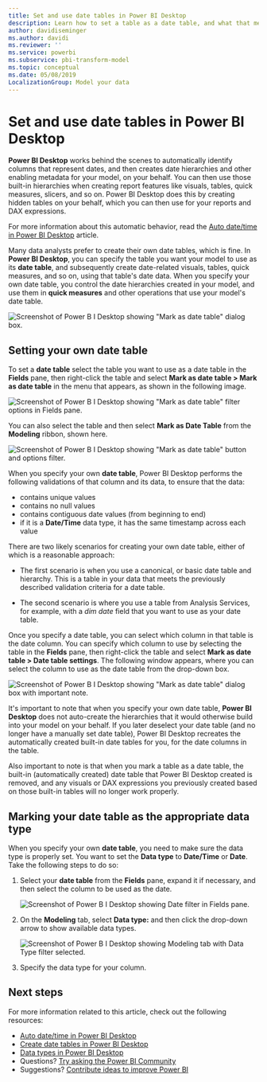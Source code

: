 ```yaml
---
title: Set and use date tables in Power BI Desktop
description: Learn how to set a table as a date table, and what that means, in Power BI Desktop
author: davidiseminger
ms.author: davidi
ms.reviewer: ''
ms.service: powerbi
ms.subservice: pbi-transform-model
ms.topic: conceptual
ms.date: 05/08/2019
LocalizationGroup: Model your data
---
```

# Set and use date tables in Power BI Desktop

**Power BI Desktop** works behind the scenes to automatically identify columns that represent dates, and then creates date hierarchies and other enabling metadata for your model, on your behalf. You can then use those built-in hierarchies when creating report features like visuals, tables, quick measures, slicers, and so on. Power BI Desktop does this by creating hidden tables on your behalf, which you can then use for your reports and DAX expressions.

For more information about this automatic behavior, read the [Auto date/time in Power BI Desktop](desktop-auto-date-time.md) article.

Many data analysts prefer to create their own date tables, which is fine. In **Power BI Desktop**, you can specify the table you want your model to use as its **date table**, and subsequently create date-related visuals, tables, quick measures, and so on, using that table's date data. When you specify your own date table, you control the date hierarchies created in your model, and use them in **quick measures** and other operations that use your model's date table.

![Screenshot of Power B I Desktop showing "Mark as date table" dialog box.](media/desktop-date-tables/date-tables_01.png)

## Setting your own date table

To set a **date table** select the table you want to use as a date table in the **Fields** pane, then right-click the table and select **Mark as date table > Mark as date table** in the menu that appears, as shown in the following image.

![Screenshot of Power B I Desktop showing "Mark as date table" filter options in Fields pane.](media/desktop-date-tables/date-tables_02.png)

You can also select the table and then select **Mark as Date Table** from the **Modeling** ribbon, shown here.

![Screenshot of Power B I Desktop showing "Mark as date table" button and options filter.](media/desktop-date-tables/date-tables_02b.png)

When you specify your own **date table**, Power BI Desktop performs the following validations of that column and its data, to ensure that the data:

* contains unique values
* contains no null values
* contains contiguous date values (from beginning to end)
* if it is a **Date/Time** data type, it has the same timestamp across each value

There are two likely scenarios for creating your own date table, either of which is a reasonable approach:

* The first scenario is when you use a canonical, or basic date table and hierarchy. This is a table in your data that meets the previously described validation criteria for a date table. 

* The second scenario is where you use a table from Analysis Services, for example, with a *dim date* field that you want to use as your date table. 

Once you specify a date table, you can select which column in that table is the date column. You can specify which column to use by selecting the table in the **Fields** pane, then right-click the table and select **Mark as date table > Date table settings**. The following window appears, where you can select the column to use as the date table from the drop-down box.

![Screenshot of Power B I Desktop showing "Mark as date table" dialog box with important note.](media/desktop-date-tables/date-tables_03.png)

It's important to note that when you specify your own date table, **Power BI Desktop** does not auto-create the hierarchies that it would otherwise build into your model on your behalf. If you later deselect your date table (and no longer have a manually set date table), Power BI Desktop recreates the automatically created built-in date tables for you, for the date columns in the table.

Also important to note is that when you mark a table as a date table, the built-in (automatically created) date table that Power BI Desktop created is removed, and any visuals or DAX expressions you previously created based on those built-in tables will no longer work properly. 

## Marking your date table as the appropriate data type

When you specify your own **date table**, you need to make sure the data type is properly set. You want to set the **Data type** to **Date/Time** or **Date**. Take the following steps to do so:

1. Select your **date table** from the **Fields** pane, expand it if necessary, and then select the column to be used as the date.
   
    ![Screenshot of Power B I Desktop showing Date filter in Fields pane.](media/desktop-date-tables/date-tables_04.png) 

2. On the **Modeling** tab, select **Data type:** and then click the drop-down arrow to show available data types.

    ![Screenshot of Power B I Desktop showing Modeling tab with Data Type filter selected.](media/desktop-date-tables/date-tables_05.png)

3. Specify the data type for your column. 


## Next steps

For more information related to this article, check out the following resources:

* [Auto date/time in Power BI Desktop](desktop-auto-date-time.md)
* [Create date tables in Power BI Desktop](../guidance/model-date-tables.md)
* [Data types in Power BI Desktop](../connect-data/desktop-data-types.md)
* Questions? [Try asking the Power BI Community](https://community.powerbi.com/)
* Suggestions? [Contribute ideas to improve Power BI](https://ideas.powerbi.com/)
